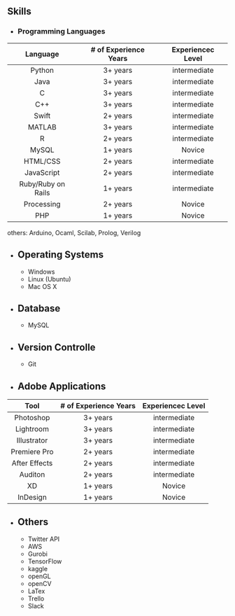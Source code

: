 ## Skills

- ### Programming Languages

| **Language** |**# of Experience Years**|**Experiencec Level**|
| :--------: | :----------: | :----------: |
| Python| 3+ years |intermediate|
| Java | 3+ years |intermediate|
| C | 3+ years |intermediate|
| C++ | 3+ years |intermediate|
| Swift | 2+ years |intermediate|
| MATLAB | 3+ years |intermediate|
| R | 2+ years |intermediate|
| MySQL | 1+ years |Novice|
| HTML/CSS | 2+ years |intermediate|
| JavaScript | 2+ years |intermediate|
| Ruby/Ruby on Rails | 1+ years |intermediate|
| Processing | 2+ years |Novice|
| PHP | 1+ years |Novice|


others: Arduino, Ocaml, Scilab, Prolog, Verilog


- ## Operating Systems
    - Windows
    - Linux (Ubuntu)
    - Mac OS X

- ## Database
    - MySQL

- ## Version Controlle
    - Git


- ## Adobe Applications

| **Tool** |**# of Experience Years**|**Experiencec Level**|
| :--------: | :----------: | :----------: |
| Photoshop| 3+ years |intermediate|
| Lightroom| 3+ years |intermediate|
| Illustrator| 3+ years |intermediate|
| Premiere Pro| 2+ years |intermediate|
| After Effects| 2+ years |intermediate|
| Auditon| 2+ years |intermediate|
| XD| 1+ years |Novice|
| InDesign| 1+ years |Novice|


- ## Others
    - Twitter API
    - AWS
    - Gurobi
    - TensorFlow
    - kaggle 
    - openGL
    - openCV
    - LaTex
    - Trello
    - Slack


